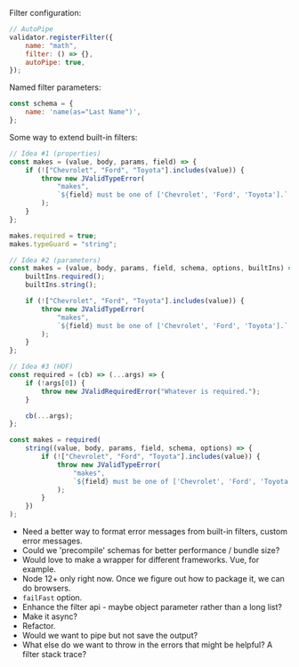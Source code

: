 Filter configuration:

```javascript
// AutoPipe
validator.registerFilter({
	name: "math",
	filter: () => {},
	autoPipe: true,
});
```

Named filter parameters:

```javascript
const schema = {
	name: 'name(as="Last Name")',
};
```

Some way to extend built-in filters:

```javascript
// Idea #1 (properties)
const makes = (value, body, params, field) => {
	if (!["Chevrolet", "Ford", "Toyota"].includes(value)) {
		throw new JValidTypeError(
			"makes",
			`${field} must be one of ['Chevrolet', 'Ford', 'Toyota'].`
		);
	}
};

makes.required = true;
makes.typeGuard = "string";
```

```javascript
// Idea #2 (parameters)
const makes = (value, body, params, field, schema, options, builtIns) => {
	builtIns.required();
	builtIns.string();

	if (!["Chevrolet", "Ford", "Toyota"].includes(value)) {
		throw new JValidTypeError(
			"makes",
			`${field} must be one of ['Chevrolet', 'Ford', 'Toyota'].`
		);
	}
};
```

```javascript
// Idea #3 (HOF)
const required = (cb) => (...args) => {
	if (!args[0]) {
		throw new JValidRequiredError("Whatever is required.");
	}

	cb(...args);
};

const makes = required(
	string((value, body, params, field, schema, options) => {
		if (!["Chevrolet", "Ford", "Toyota"].includes(value)) {
			throw new JValidTypeError(
				"makes",
				`${field} must be one of ['Chevrolet', 'Ford', 'Toyota'].`
			);
		}
	})
);
```

- Need a better way to format error messages from built-in filters, custom error messages.
- Could we 'precompile' schemas for better performance / bundle size?
- Would love to make a wrapper for different frameworks. Vue, for example.
- Node 12+ only right now. Once we figure out how to package it, we can do browsers.
- `failFast` option.
- Enhance the filter api - maybe object parameter rather than a long list?
- Make it async?
- Refactor.
- Would we want to pipe but not save the output?
- What else do we want to throw in the errors that might be helpful? A filter stack trace?
